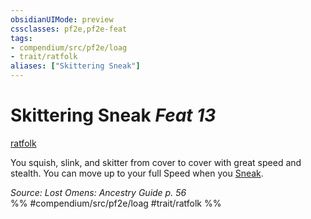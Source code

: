 ```yaml
---
obsidianUIMode: preview
cssclasses: pf2e,pf2e-feat
tags:
- compendium/src/pf2e/loag
- trait/ratfolk
aliases: ["Skittering Sneak"]
---
```

# Skittering Sneak  *Feat 13*  
[ratfolk](rules/traits/ratfolk-b1.md "Ratfolk Ancestry & Heritage Trait")  


You squish, slink, and skitter from cover to cover with great speed and stealth. You can move up to your full Speed when you [Sneak](rules/actions/sneak.md).

*Source: Lost Omens: Ancestry Guide p. 56*  
%% #compendium/src/pf2e/loag #trait/ratfolk %%